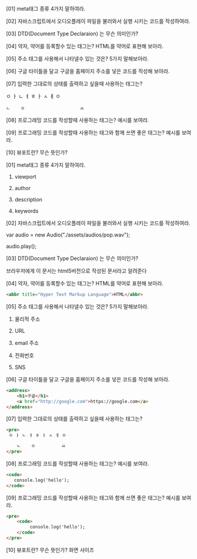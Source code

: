 [01] meta태그 종류 4가지 말하여라.

[02] 자바스크립트에서 오디오플레이 파일을 불러와서 실행 시키는 코드를 작성하여라.

[03] DTD(Document Type Declaraion) <!DOCTYPE html>는 무슨 의미인가?

 

[04] 약자, 약어를 등록할수 있는 태그는? HTML를 약어로 표현해 보아라.

[05] 주소 태그를 사용해서 나타낼수 있는 것은? 5가지 말해보아라.

[06] 구글 타이틀을 달고 구글을 홈페이지 주소를 넣은 코드를 작성해 보아라.

[07] 입력한 그대로의 상태를 출력하고 싶을때 사용하는 태그는?

 ㅇ ㅏ ㄴ ㅕ ㅎ ㅏ ㅅ ㅔ ㅇ

    ㄴ    ㅇ                     ㅛ

[08] 프로그래밍 코드를 작성할때 사용하는 태그는? 예시를 보여라.

[09] 프로그래밍 코드를 작성할때 사용하는 태그와 함께 쓰면 좋은 태그는? 예시를 보여라.

[10] 뷰포트란? 무슨 뜻인가?

 

 

[01] meta태그 종류 4가지 말하여라.

1. viewport

2. author

3. description

4. keywords


[02] 자바스크립트에서 오디오플레이 파일을 불러와서 실행 시키는 코드를 작성하여라.

var audio = new Audio("./assets/audios/pop.wav");

audio.play();

 

[03] DTD(Document Type Declaraion) <!DOCTYPE html>는 무슨 의미인가?

브라우저에게 이 문서는 html5버전으로 작성된 문서라고 알려준다

 

[04] 약자, 약어를 등록할수 있는 태그는? HTML를 약어로 표현해 보아라.
```html
<abbr title="Hyper Text Markup Language">HTML</abbr>
```
 

[05] 주소 태그를 사용해서 나타낼수 있는 것은? 5가지 말해보아라.

1. 물리적 주소

2. URL

3. email 주소

4. 전화번호

5. SNS

 

[06] 구글 타이틀을 달고 구글을 홈페이지 주소를 넣은 코드를 작성해 보아라.

```html
<address>
    <h1>구글</h1>
    <a href="http://google.com">https://google.com</a>
</address>
``` 

[07] 입력한 그대로의 상태를 출력하고 싶을때 사용하는 태그는?
```html
<pre>
 ㅇ ㅏ ㄴ ㅕ ㅎ ㅏ ㅅ ㅔ ㅇ

    ㄴ    ㅇ          ㅛ
</pre>
```
 

[08] 프로그래밍 코드를 작성할때 사용하는 태그는? 예시를 보여라.
```html
<code>
   console.log('hello');
</code>
```

[09] 프로그래밍 코드를 작성할때 사용하는 태그와 함께 쓰면 좋은 태그는? 예시를 보여라.

```html
<pre>
    <code>
         console.log('hello');
    </code>
</pre>
```

 

[10] 뷰포트란? 무슨 뜻인가?
화면 사이즈